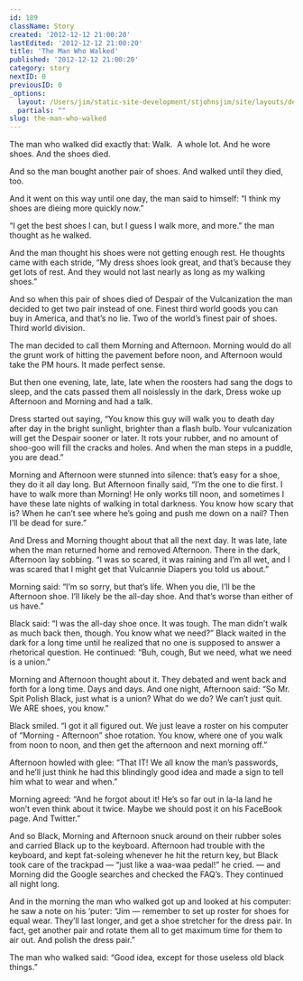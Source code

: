 ```yaml
---
id: 189
className: Story
created: '2012-12-12 21:00:20'
lastEdited: '2012-12-12 21:00:20'
title: 'The Man Who Walked'
published: '2012-12-12 21:00:20'
category: story
nextID: 0
previousID: 0
_options:
  layout: /Users/jim/static-site-development/stjohnsjim/site/layouts/default.static.ttml
  partials: ""
slug: the-man-who-walked
---
```

<p>The man who walked did exactly that: Walk.  A whole lot. And he wore shoes.  And the shoes died.</p>
<p>And so the man bought another pair of shoes.  And walked until they died, too.</p>
<p>And it went on this way until one day, the man said to himself: “I think my shoes are dieing more quickly now.”</p>
<p>“I get the best shoes I can, but I guess I walk more, and more.” the man thought as he walked.</p>
<p>And the man thought his shoes were not getting enough rest.  He thoughts came with each stride, “My dress shoes look great, and that’s because they get lots of rest. And they would not last nearly as long as my walking shoes.”</p>
<p>And so when this pair of shoes died of Despair of the Vulcanization the man decided to get two pair instead of one.  Finest third world goods you can buy in America, and that’s no lie.  Two of the world’s finest pair of shoes.  Third world division.</p>
<p>The man decided to call them Morning and Afternoon.  Morning would do all the grunt work of hitting the pavement before noon, and Afternoon would take the PM hours.  It made perfect sense.</p>
<p>But then one evening, late, late, late when the roosters had sang the dogs to sleep, and the cats passed them all noislessly in the dark, Dress woke up Afternoon and Morning and had a talk.</p>
<p>Dress started out saying, “You know this guy will walk you to death day after day in the bright sunlight, brighter than a flash bulb.  Your vulcanization will get the Despair sooner or later.   It rots your rubber, and no amount of shoo-goo will fill the cracks and holes.  And when the man steps in a puddle, you are dead.”</p>
<p>Morning and Afternoon were stunned into silence: that’s easy for a shoe, they do it all day long.  But Afternoon finally said, “I’m the one to die first.  I have to walk more than Morning!  He only works till noon, and sometimes I have these late nights of walking in total darkness.  You know how scary that is?  When he can’t see where he’s going and push me down on a nail?  Then I’ll be dead for sure.”</p>
<p>And Dress and Morning thought about that all the next day.  It was late, late when the man returned home and removed Afternoon.  There in the dark, Afternoon lay sobbing.  “I was so scared, it was raining and I’m all wet, and I was scared that I might get that Vulcannie Diapers you told us about.” </p>
<p>Morning said: “I’m so sorry, but that’s life.  When you die, I’ll be the Afternoon shoe.  I’ll likely be the all-day shoe.  And that’s worse than either of us have.”</p>
<p>Black said: “I was the all-day shoe once.  It was tough.  The man didn’t walk as much back then, though.  You know what we need?”  Black waited in the dark for a long time until he realized that no one is supposed to answer a rhetorical question.  He continued: “Buh, cough, But we need, what we need is a union.”</p>
<p>Morning and Afternoon thought about it.  They debated and went back and forth for a long time.  Days and days.  And one night, Afternoon said: “So Mr. Spit Polish Black, just what is a union?  What do we do? We can’t just quit.  We ARE shoes, you know.”</p>
<p>Black smiled.  “I got it all figured out.  We just leave a roster on his computer of “Morning - Afternoon” shoe rotation.  You know, where one of you walk from noon to noon, and then get the afternoon and next morning off.”</p>
<p>Afternoon howled with glee: “That IT!  We all know the man’s passwords, and he’ll just think he had this blindingly good idea and made a sign to tell him what to wear and when.”</p>
<p>Morning agreed: “And he forgot about it!  He’s so far out in la-la land he won’t even think about it twice.  Maybe we should post it on his FaceBook page.  And Twitter.”</p>
<p>And so Black, Morning and Afternoon snuck around on their rubber soles and carried Black up to the keyboard.  Afternoon had trouble with the keyboard, and kept fat-soleing whenever he hit the return key, but Black took care of the trackpad — “just like a waa-waa pedal!” he cried. — and Morning did the Google searches and checked the FAQ’s.  They continued all night long.</p>
<p>And in the morning the man who walked got up and looked at his computer: he saw a note on his ‘puter: “Jim — remember to set up roster for shoes for equal wear.  They’ll last longer, and get a shoe stretcher for the dress pair.  In fact, get another pair and rotate them all to get maximum time for them to air out.  And polish the dress pair.”</p>
<p>The man who walked said: “Good idea, except for those useless old black things.”</p>